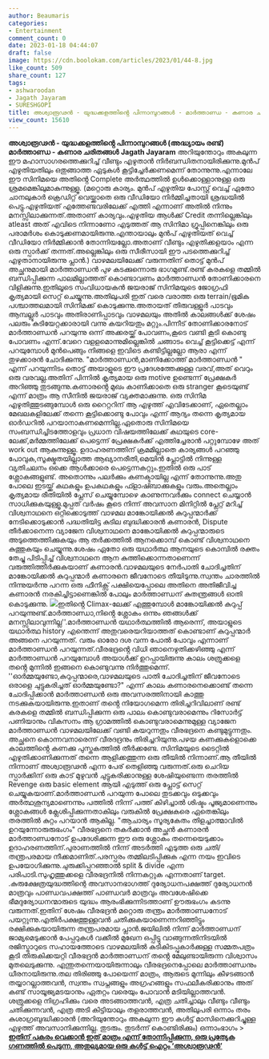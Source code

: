 ```yaml
---
author: Beaumaris
categories:
- Entertainment
comment_count: 0
date: 2023-01-18 04:44:07
draft: false
image: https://cdn.boolokam.com/articles/2023/01/44-8.jpg
like_count: 509
share_count: 127
tags:
- ashwaroodan
- Jagath Jayaram
- SURESHGOPI
title: അശ്വാരൂഢൻ - യുദ്ധക്കളത്തിൻ്റെ പിന്നാമ്പുറങ്ങൾ - മാർത്താണ്ഡ - കണാര ചരിതങ്ങൾ
view_count: 15610
---
```


**അശ്വാരൂഢൻ - യുദ്ധക്കളത്തിൻ്റെ പിന്നാമ്പുറങ്ങൾ (അദ്ധ്യായം രണ്ട്)** **മാർത്താണ്ഡ - കണാര ചരിതങ്ങൾ** **Jagath Jayaram** അറിയുന്തോറും അകലുന്ന ഈ മഹാസാഗരത്തെക്കുറിച്ച് വീണ്ടും എഴുതാൻ നിർബന്ധിതനായിരിക്കുന്നു.മുൻപ് എഴുതിയതിലും ഒതുങ്ങാത്ത ഏടുകൾ കൂട്ടിച്ചേർക്കണമെന്ന് തോന്നുന്നു.എന്നാലേ ഈ സിനിമയെ അതിൻ്റെ Complete അർത്ഥത്തിൽ ഉൾക്കൊള്ളാനുള്ള ഒരു ശ്രമമെങ്കിലുമാകുന്നുള്ളൂ. (മറ്റൊരു കാര്യം. മുൻപ് എഴുതിയ പോസ്റ്റ് വെച്ച് ഏതോ ചാനലുകാർ ക്രെഡിറ്റ് വെയ്ക്കാതെ ഒരു വീഡിയോ നിർമ്മിച്ചതായി ശ്രദ്ധയിൽ പെട്ടു.എഴുതിയത് എത്തേണ്ടവരിലേക്ക് എത്തി എന്നാണ് അതിൽ നിന്നും മനസ്സിലാക്കുന്നത്.അതാണ് കാര്യവും.എഴുതിയ ആൾക്ക് Credit തന്നില്ലെങ്കിലും atleast അത് എവിടെ നിന്നാണോ എടുത്തത് ആ സിനിമാ ഗ്രൂപ്പിനെങ്കിലും ഒരു പരാമർശം കൊടുക്കണമായിരുന്നു.എന്തായാലും മുൻപ് എഴുതിയത് വെച്ച് വീഡിയോ നിർമ്മിക്കാൻ തോന്നിയല്ലോ.അതാണ് വീണ്ടും എഴുതിക്കളയാം എന്ന ഒരു സ്പാർക്ക് തന്നത്.അല്ലെങ്കിലും ഒരു സീരീസായി ഈ പടത്തെക്കുറിച്ച് എഴുതാനായിരുന്നു പ്ലാൻ.) വാഴമലയിലേക്ക് വരുന്നതിന് തൊട്ട് മുൻപ് അച്ഛനുമായി മാർത്താണ്ഡൻ പുഴ കടക്കുന്നൊരു ഭാഗമുണ്ട്.രണ്ട് കരകളെ തമ്മിൽ ബന്ധിപ്പിക്കുന്ന പാലമില്ലാത്തത് കൊണ്ടാവണം മാർത്താണ്ഡൻ തോണിക്കാരനെ വിളിക്കുന്നു.ഇതിലൂടെ സംവിധായകൻ ജയരാജ് സിനിമയുടെ ജോഗ്രഫി കൃത്യമായി സെറ്റ് ചെയ്യുന്നു.അതിലുപരി ഇത് വരെ വരാത്ത ഒരു terrain/ഭൂമിക പശ്ചാത്തലമായി സിനിമക്ക് കൊടുക്കുന്നു.അതായത് തിരുവള്ളൂർ പാടവും ആമ്പല്ലൂർ പാടവും അതിരാണിപ്പാടവും വാഴമലയും അതിൽ കാലങ്ങൾക്ക് ശേഷം പലരും കുടിയേറ്റക്കാരായി വന്നു കയറിയതും മറ്റും.പിന്നീട് തോണിക്കാരനോട് മാർത്താണ്ഡൻ പറയുന്നു ഒന്ന് അക്കരയ്ക്ക് പോവണം,കൂടെ വണ്ടി കൂടി കൊണ്ടു പോവണം എന്ന്.വേറെ വളളമൊന്നുമില്ലെങ്കിൽ ചങ്ങാടം വെച്ച് കൂട്ടിക്കെട്ട് എന്ന് പറയുമ്പോൾ മുൻപെങ്ങും നിങ്ങളെ ഇവിടെ കണ്ടിട്ടില്ലല്ലോ ആരാ എന്ന് തുഴക്കാരൻ ചോദിക്കുന്നു. "മാർത്താണ്ഡൻ,മാണിക്കോത്ത് മാർത്താണ്ഡൻ " എന്ന് പറയുന്നിടം തൊട്ട് അയാളുടെ ഈ പ്രദേശത്തേക്കുള്ള വരവ്,അത് വെറും ഒരു വരവല്ല.അതിന് പിന്നിൽ കൃത്യമായ ഒരു motive ഉണ്ടെന്ന് പ്രേക്ഷകർ അറിഞ്ഞു തുടങ്ങുന്നു.കണാരൻ്റെ മുഖം കാണിക്കാതെ ഒരു stranger കൂടെയുണ്ട് എന്ന് മാത്രം ആ സീനിൽ ജയരാജ് വ്യക്തമാക്കുന്നു. ഒരു സിനിമ എഴുതിത്തുടങ്ങുമ്പോൾ ഒരു റൈറ്ററിന് ആ എഴുത്ത് എവിടേക്കാണ്, ഏതെല്ലാം മേഖലകളിലേക്ക് തന്നെ കൂട്ടിക്കൊണ്ടു പോവും എന്ന് ആദ്യം തന്നെ കൃത്യമായ ഓർഡറിൽ പറയാനാകണമെന്നില്ല.ഏതൊരു സിനിമയെ സംബന്ധിച്ചിടത്തോളവും പ്രധാന വിഷയത്തിലേക്ക് കഥയുടെ core-ലേക്ക്,മർമ്മത്തിലേക്ക് പെട്ടെന്ന് പ്രേക്ഷകർക്ക് എത്തിച്ചേരാൻ പറ്റുമ്പോഴേ അത് work out ആകുന്നുള്ളൂ. ഉദാഹരണത്തിന് ക്രമമില്ലാതെ കാര്യങ്ങൾ പറഞ്ഞു പോവുക,സൂക്ഷ്മതയില്ലാത്ത ആഖ്യാനരീതി,മെയിൻ പ്ലോട്ടിൽ നിന്നുള്ള വ്യതിചലനം ഒക്കെ ആൾക്കാരെ പെട്ടെന്നകറ്റും.ഇതിൽ ഒരു പാട് ശ്ലോകങ്ങളുണ്ട്. അതൊന്നും പലർക്കും കണക്ടായില്ല എന്ന് തോന്നുന്നു.അതു പോലെ ഇടയ്ക്ക് കഥകളും ഉപകഥകളും ഫ്ളാഷ്ബാക്കുകളും വരും.അതെല്ലാം കൃത്യമായ രീതിയിൽ പ്ലേസ് ചെയ്യുമ്പോഴെ കാണുന്നവർക്കും connect ചെയ്യാൻ സാധിക്കുകയുള്ളൂ.മുപ്പത് വർഷം കൂടെ നിന്ന് അവസാന മിനിറ്റിൽ പ്ലേറ്റ് മറിച്ച് വിശ്വനാഥനെ ഒറ്റിക്കൊടുത്ത് വാഴമല മാങ്കോയിക്കൽ കുറുപ്പന്മാർക്ക് നേടിക്കൊടുക്കാൻ പദ്ധതിയിട്ട കുടില ബുദ്ധിക്കാരൻ കണാരൻ, Dispute തീർക്കാനെന്ന വ്യാജേന വിശ്വനാഥനെ മാങ്കോയിക്കൽ കുറുപ്പന്മാരുടെ അടുത്തെത്തിക്കുകയും ആ തർക്കത്തിൽ ആനക്കൊമ്പ് കൊണ്ട് വിശ്വനാഥനെ കുത്തുകയും ചെയ്യുന്നു.ശേഷം ഏതോ ഒരു യഥാർത്ഥ ആനയുടെ കൊമ്പിൽ രക്തം തേച്ചു പിടിപ്പിച്ച് വിശ്വനാഥനെ ആന കുത്തിക്കൊന്നതാണെന്ന് വരുത്തിത്തീർക്കുകയാണ് കണാരൻ.വാഴമലയുടെ നേർപാതി ചോദിച്ചതിന് മാങ്കോയിക്കൽ കുറുപ്പന്മാർ കണാരനെ ജീവനോടെ തീയിടുന്നു.സ്വന്തം ചാരത്തിൽ നിന്നുയർന്നു പറന്ന ഒരു ഫീനിക്സ് പക്ഷിയെപ്പോലെ അതിനെ അതിജീവിച്ച കണാരൻ നരകിച്ചിട്ടാണെങ്കിൽ പോലും മാർത്താണ്ഡന് കുതന്ത്രങ്ങൾ ഓതി കൊടുക്കുന്നു. ![](https://cdn.boolokam.com/articles/2023/01/44-8.jpg)ഇതിൻ്റെ Climax-ലേക്ക് എത്തുമ്പോൾ മാങ്കോയിക്കൽ കുറുപ്പ് പറയുന്നുണ്ട്.മാർത്താണ്ഡാ,നിൻ്റെ ശ്ലോകം ഒന്നും ഞങ്ങൾക്ക് മനസ്സിലാവുന്നില്ല''.മാർത്താണ്ഡൻ യഥാർത്ഥത്തിൽ ആരെന്ന്, അയാളുടെ യഥാർത്ഥ history എന്തെന്ന് അതുവരെയറിയാത്തത് കൊണ്ടാണ് കുറുപ്പന്മാർ അങ്ങനെ പറയുന്നത്. വരും ഓരോ ദശ വന്ന പോൽ പോവും എന്നാണ് മാർത്താണ്ഡൻ പറയുന്നത്.വീരഭദ്രൻ്റെ വിധി ഞാനെഴുതിക്കഴിഞ്ഞു എന്ന് മാർത്താണ്ഡൻ പറയുമ്പോൾ അയാൾക്ക് ഉറപ്പായിരുന്നു കാലം ശത്രുക്കളെ തൻ്റെ മുന്നിൽ ഇങ്ങനെ കൊണ്ടുവന്നു നിർത്തുമെന്ന്. ''ഓർമ്മയുണ്ടോ,കുറുപ്പന്മാരെ,വാഴമലയുടെ പാതി ചോദിച്ചതിന് ജീവനോടെ ഒരാളെ ചുട്ടുകരിച്ചത് ഓർമ്മയുണ്ടോ?" എന്ന് കാലം കണാരനെക്കൊണ്ട് തന്നെ ചോദിപ്പിക്കാൻ മാർത്താണ്ഡൻ ഒരു അവസരത്തിനായി കാത്തു നടക്കുകയായിരുന്നു.ഇതാണ് തൻ്റെ നിയോഗമെന്ന തിരിച്ചറിവിലാണ് രണ്ട് കരകളെ തമ്മിൽ ബന്ധിപ്പിക്കുന്ന ഒരു പാലം കൊണ്ടുവരാമെന്നും റിസോർട്ട് പണിയാനും വികസനം ആ ഗ്രാമത്തിൽ കൊണ്ടുവരാമെന്നുമുള്ള വ്യാജേന മാർത്താണ്ഡൻ വാഴമലയിലേക്ക് വണ്ടി കയറുന്നതും വീരഭദ്രനെ കണ്ടുമുട്ടുന്നതും. അച്ഛനെ കൊന്നവനാരെന്ന് വീരദദ്രനും തിരിച്ചറിയുന്നു.പഴയ കണക്കുകളൊക്കെ കാലത്തിൻ്റെ കണക്കു പുസ്തകത്തിൽ തീർക്കണ്ടേ. സിനിമയുടെ ടൈറ്റിൽ എഴുതിക്കാണിക്കുന്നത് തന്നെ ആളിക്കത്തുന്ന ഒരു തീയിൽ നിന്നാണ്.ആ തീയിൽ നിന്നാണ് അശ്വാരൂഢൻ എന്ന പേര് തെളിഞ്ഞു വരുന്നത്.ഒരു ചെറിയ സ്പാർക്കിന് ഒരു കാട് മുഴുവൻ ചുട്ടുകരിക്കാനുള്ള ശേഷിയുണ്ടെന്ന തരത്തിൽ Revenge ഒരു basic element ആയി എടുത്ത് ഒരു പ്ലോട്ട് സെറ്റ് ചെയ്യുകയാണ്.മാർത്താണ്ഡൻ പറയുന്ന പോലെ തുടക്കവും ഒടുക്കവും അർത്ഥശൂന്യമാണെന്നും പത്തിൽ നിന്ന് പത്ത് കിഴിച്ചാൽ ശിഷ്ടം പൂജ്യമാണെന്നും ശ്ലോകങ്ങൾ ക്ലേശിപ്പിക്കുന്നതാകിലും വരുകിൽ പ്രേക്ഷകരെ ഏതെങ്കിലും തരത്തിൽ കുറ്റം പറയാൻ ആകില്ല. "ആചാര്യം സൂര്യകേതം തിളച്ചാത്മാവിൽ ഉറയുന്നോരുരുഭംഗം" വീരഭദ്രനെ തകർക്കാൻ അച്ഛൻ കണാരൻ മാർത്താണ്ഡനോട് ഉപദേശിക്കുന്ന ഈ ഒരു ശ്ലോകം തന്നെയെടുക്കാം ഉദാഹരണത്തിന്.പുരാണത്തിൽ നിന്ന് അടർത്തി എടുത്ത ഒരു ചതി/തന്ത്രപരമായ നീക്കമാണിത്.പരസ്പരം തമ്മിലടിപ്പിക്കുക എന്ന നയം ഇവിടെ ഉപയോഗിക്കുന്നു.ചുരുക്കിപ്പറഞ്ഞാൽ split & divide എന്ന പരിപാടി.സുഹൃത്തുക്കളെ വീരഭദ്രനിൽ നിന്നകറ്റുക എന്നതാണ് target. .കുരുക്ഷേത്രയുദ്ധത്തിന്റെ അവസാനഭാഗത്ത് ദുര്യോധനപക്ഷത്ത് ദുര്യോധനൻ മാത്രവും പാണ്ഡവപക്ഷത്ത് പാണ്ഡവർ മാത്രവും അവശേഷിക്കെ ഭീമദുര്യോധനന്മാരുടെ യുദ്ധം ആരംഭിക്കുന്നിടത്താണ് ഊരുഭംഗം കടന്നു വരുന്നത്.ഇതിന് ശേഷം വീരഭദ്രൻ മറ്റൊരു തന്ത്രം മാർത്താണ്ഡനോട് പയറ്റുന്നു.എതിർപക്ഷത്തുള്ളവൻ ചതിക്കുകയാണെന്നറിഞ്ഞിട്ടും രക്ഷിക്കുകയായിരുന്ന തന്ത്രപരമായ പ്ലാൻ.ജയിലിൽ നിന്ന് മാർത്താണ്ഡന് ജാമ്യമെടുക്കാൻ പേപ്പറുകൾ വക്കീൽ മുഖേന ഒപ്പിട്ടു വാങ്ങുന്നതിനിടയിൽ രജിസ്ട്രാറുടെ സഹായത്തോടെ വാഴമലയിൽ കുടികിടപ്പുകാർക്കുള്ള സമ്മതപത്രം കൂടി തിരുകിക്കയറ്റി വീരഭദ്രൻ മാർത്താണ്ഡന് തൻ്റെ മേലുണ്ടായിരുന്ന വിശ്വാസം മുതലെടുക്കുന്നു. എന്തുതന്നെയായിരുന്നാലും വീരഭദ്രനെപ്പോലെ മാർത്താണ്ഡനും ധീരനായിരുന്നു.തല തിരിഞ്ഞു പോയെന്ന് മാത്രം, ആരുടെ മുന്നിലും കീഴടങ്ങാൻ തയ്യാറല്ലാത്തവൻ, സ്വന്തം സ്വപ്നങ്ങളും അഗ്രഹങ്ങളും സഫലീകരിക്കാനും അത് കണ്ട് സായൂജ്യമടയാനും ഏതറ്റം വരെയും പോവാൻ മടിയില്ലാത്തവൻ. ശത്രുക്കളെ നിഗ്രഹിക്കും വരെ അടങ്ങാത്തവൻ, എത്ര ചതിച്ചാലും വീണ്ടും വീണ്ടും ചതിക്കുന്നവൻ, എത്ര അടി കിട്ടിയാലും തളരാത്തവൻ, അതിലുപരി ഒന്നാം തരം കുശാഗ്രബുദ്ധിക്കാരൻ (അറിയുന്തോറും അകലുന്ന ഈ കൾട്ട് മാസിനെക്കുറിച്ചുള്ള എഴുത്ത് അവസാനിക്കുന്നില്ല. തുടരും. തുടർന്ന് കൊണ്ടിരിക്കും) ഒന്നാംഭാഗം > [**ഇതിന് പകരം വെക്കാൻ ഇത് മാത്രം എന്ന് തോന്നിപ്പിക്കുന്ന, ഒരു പ്രത്യേക ഗണത്തിൽ പെടുന്ന, അതുല്യമായ ഒരു കൾട്ട് ഐറ്റം ‘അശ്വാരൂഢൻ’**](https://boolokam.com/jagath-jayaram-about-ashwaroodan/)